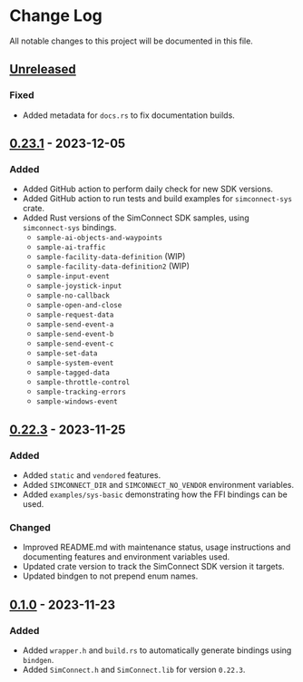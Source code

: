 # Change Log

All notable changes to this project will be documented in this file.

## [Unreleased]

### Fixed
* Added metadata for `docs.rs` to fix documentation builds.

## [0.23.1] - 2023-12-05

### Added
* Added GitHub action to perform daily check for new SDK versions.
* Added GitHub action to run tests and build examples for `simconnect-sys` crate.
* Added Rust versions of the SimConnect SDK samples, using `simconnect-sys` bindings.
    * `sample-ai-objects-and-waypoints`
    * `sample-ai-traffic`
    * `sample-facility-data-definition` (WIP)
    * `sample-facility-data-definition2` (WIP)
    * `sample-input-event`
    * `sample-joystick-input`
    * `sample-no-callback`
    * `sample-open-and-close`
    * `sample-request-data`
    * `sample-send-event-a`
    * `sample-send-event-b`
    * `sample-send-event-c`
    * `sample-set-data`
    * `sample-system-event`
    * `sample-tagged-data`
    * `sample-throttle-control`
    * `sample-tracking-errors`
    * `sample-windows-event`

## [0.22.3] - 2023-11-25

### Added
* Added `static` and `vendored` features.
* Added `SIMCONNECT_DIR` and `SIMCONNECT_NO_VENDOR` environment variables.
* Added `examples/sys-basic` demonstrating how the FFI bindings can be used.

### Changed
* Improved README.md with maintenance status, usage instructions and documenting features and environment variables used.
* Updated crate version to track the SimConnect SDK version it targets.
* Updated bindgen to not prepend enum names.

## [0.1.0] - 2023-11-23

### Added
* Added `wrapper.h` and `build.rs` to automatically generate bindings using `bindgen`.
* Added `SimConnect.h` and `SimConnect.lib` for version `0.22.3`.

[unreleased]: https://github.com/jcramb/simconnect-rs/compare/v0.23.1...HEAD
[0.23.1]: https://github.com/jcramb/simconnect-rs/compare/v0.22.3...v0.23.1
[0.22.3]: https://github.com/jcramb/simconnect-rs/compare/v0.1.0...v0.22.3
[0.1.0]: https://github.com/jcramb/simconnect-rs/releases/tag/v0.1.0
